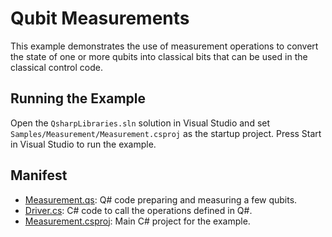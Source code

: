 ﻿# Qubit Measurements #

This example demonstrates the use of measurement operations to convert the state of one or more qubits into classical bits that can be used in the classical control code.

## Running the Example ##

Open the `QsharpLibraries.sln` solution in Visual Studio and set `Samples/Measurement/Measurement.csproj` as the startup project.
Press Start in Visual Studio to run the example.

## Manifest ##

- [Measurement.qs](./Measurement.qs): Q# code preparing and measuring a few qubits.
- [Driver.cs](./Driver.cs): C# code to call the operations defined in Q#.
- [Measurement.csproj](./Measurement.csproj): Main C# project for the example.
